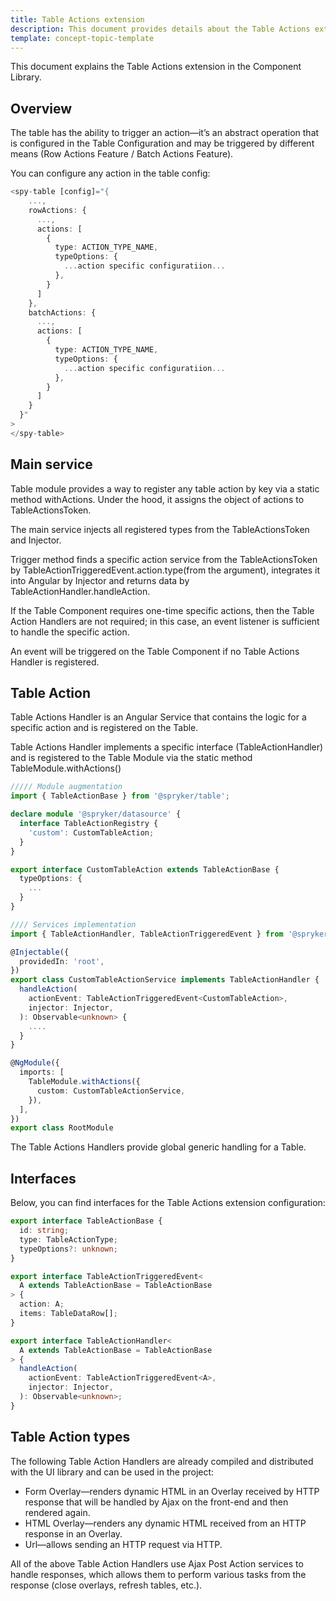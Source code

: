 ```yaml
---
title: Table Actions extension
description: This document provides details about the Table Actions extension in the Component Library.
template: concept-topic-template
---
```


This document explains the Table Actions extension in the Component Library.

## Overview

The table has the ability to trigger an action—it’s an abstract operation that is configured in the Table Configuration and may be triggered by different means (Row Actions Feature / Batch Actions Feature).

You can configure any action in the table config:

```ts
<spy-table [config]="{
    ...,
    rowActions: {
      ...,
      actions: [
        {
          type: ACTION_TYPE_NAME,
          typeOptions: {
            ...action specific configuratiion...
          },
        }
      ]
    },
    batchActions: {
      ...,
      actions: [
        {
          type: ACTION_TYPE_NAME,
          typeOptions: {
            ...action specific configuratiion...
          },
        }
      ]
    }
  }"
>
</spy-table>
```

## Main service

Table module provides a way to register any table action by key via a static method withActions.
Under the hood, it assigns the object of actions to TableActionsToken.

The main service injects all registered types from the TableActionsToken and Injector.

Trigger method finds a specific action service from the TableActionsToken by TableActionTriggeredEvent.action.type(from the argument), integrates it into Angular by Injector and returns data by TableActionHandler.handleAction.

If the Table Component requires one-time specific actions, then the Table Action Handlers are not required; in this case, an event listener is sufficient to handle the specific action.

An event will be triggered on the Table Component if no Table Actions Handler is registered.

## Table Action

Table Actions Handler is an Angular Service that contains the logic for a specific action and is registered on the Table.

Table Actions Handler implements a specific interface (TableActionHandler) and is registered to the Table Module via the static method TableModule.withActions()

```ts
///// Module augmentation
import { TableActionBase } from '@spryker/table';

declare module '@spryker/datasource' {
  interface TableActionRegistry {
    'custom': CustomTableAction;
  }
}

export interface CustomTableAction extends TableActionBase {
  typeOptions: {
    ...
  }
}

//// Services implementation
import { TableActionHandler, TableActionTriggeredEvent } from '@spryker/table';

@Injectable({
  providedIn: 'root',
})
export class CustomTableActionService implements TableActionHandler {
  handleAction(
    actionEvent: TableActionTriggeredEvent<CustomTableAction>,
    injector: Injector,
  ): Observable<unknown> {
    ....
  }
}

@NgModule({
  imports: [
    TableModule.withActions({
      custom: CustomTableActionService,
    }),
  ],
})
export class RootModule
```

The Table Actions Handlers provide global generic handling for a Table.

## Interfaces

Below, you can find interfaces for the Table Actions extension configuration:

```ts
export interface TableActionBase {
  id: string;
  type: TableActionType;
  typeOptions?: unknown;
}

export interface TableActionTriggeredEvent<
  A extends TableActionBase = TableActionBase
> {
  action: A;
  items: TableDataRow[];
}

export interface TableActionHandler<
  A extends TableActionBase = TableActionBase
> {
  handleAction(
    actionEvent: TableActionTriggeredEvent<A>,
    injector: Injector,
  ): Observable<unknown>;
}
```

## Table Action types

The following Table Action Handlers are already compiled and distributed with the UI library and can be used in the project:

- Form Overlay—renders dynamic HTML in an Overlay received by HTTP response that will be handled by Ajax on the front-end and then rendered again.
- HTML Overlay—renders any dynamic HTML received from an HTTP response in an Overlay.
- Url—allows sending an HTTP request via HTTP.

All of the above Table Action Handlers use Ajax Post Action services to handle responses, which allows them to perform various tasks from the response (close overlays, refresh tables, etc.).
